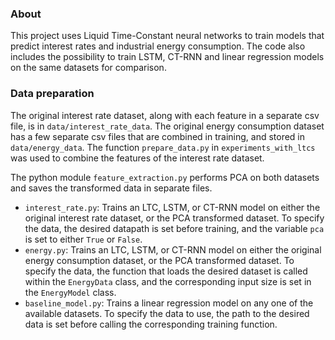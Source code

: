 ### About
This project uses Liquid Time-Constant neural networks to train models that predict interest rates and industrial energy consumption. The code also includes the possibility to train LSTM, CT-RNN and linear regression models on the same datasets for comparison. 

### Data preparation
The original interest rate dataset, along with each feature in a separate csv file, is in `data/interest_rate_data`. The original energy consumption dataset  has a few separate csv files that are combined in training, and stored in `data/energy_data`. The function `prepare_data.py` in `experiments_with_ltcs` was used to combine the features of the interest rate dataset. 

The python module `feature_extraction.py` performs PCA on both datasets and saves the transformed data in separate files.

- `interest_rate.py`:  Trains an LTC, LSTM, or CT-RNN model on either the original interest rate dataset, or the PCA transformed dataset. To specify the data, the desired datapath is set before training, and the variable `pca` is set to either `True` or `False`.
- `energy.py`: Trains an LTC, LSTM, or CT-RNN model on either the original energy consumption dataset, or the PCA transformed dataset. To specify the data, the function that loads the desired dataset is called within the `EnergyData` class, and the corresponding input size is set in the `EnergyModel` class.
- `baseline_model.py`: Trains a linear regression model on any one of the available datasets. To specify the data to use, the path to the desired data is set before calling the corresponding training function.
